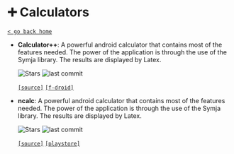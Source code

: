 # ➕ Calculators
[`< go back home`](../README.md)

- **Calculator++**: A powerful android calculator that contains most of the features needed. The power of the application is through the use of the Symja library. The results are displayed by Latex.

    ![Stars](https://badgen.net/github/stars/Bubu/android-calculatorpp) ![last commit](https://img.shields.io/github/last-commit/Bubu/android-calculatorpp)

    [`[source]`](https://github.com/Bubu/android-calculatorpp "source") [`[f-droid]`](https://f-droid.org/packages/org.solovyev.android.calculator "f-droid")  

- **ncalc**: A powerful android calculator that contains most of the features needed. The power of the application is through the use of the Symja library. The results are displayed by Latex.

    ![Stars](https://badgen.net/github/stars/tranleduy2000/ncalc) ![last commit](https://img.shields.io/github/last-commit/tranleduy2000/ncalc)

    [`[source]`](https://github.com/tranleduy2000/ncalc "source")  [`[playstore]`](https://play.google.com/store/apps/details?id=com.duy.calculator.free "playstore") 